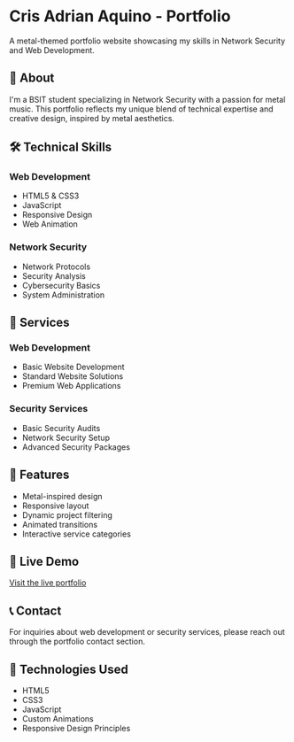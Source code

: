 
# Cris Adrian Aquino - Portfolio

A metal-themed portfolio website showcasing my skills in Network Security and Web Development.

## 🎸 About

I'm a BSIT student specializing in Network Security with a passion for metal music. This portfolio reflects my unique blend of technical expertise and creative design, inspired by metal aesthetics.

## 🛠 Technical Skills

### Web Development
- HTML5 & CSS3
- JavaScript
- Responsive Design
- Web Animation

### Network Security
- Network Protocols
- Security Analysis
- Cybersecurity Basics
- System Administration

## 💼 Services

### Web Development
- Basic Website Development
- Standard Website Solutions
- Premium Web Applications

### Security Services
- Basic Security Audits
- Network Security Setup
- Advanced Security Packages

## 🎨 Features
- Metal-inspired design
- Responsive layout
- Dynamic project filtering
- Animated transitions
- Interactive service categories

## 🚀 Live Demo
[Visit the live portfolio](https://urboijano.github.io/portfolio/)

## 📞 Contact
For inquiries about web development or security services, please reach out through the portfolio contact section.

## 🔧 Technologies Used
- HTML5
- CSS3
- JavaScript
- Custom Animations
- Responsive Design Principles
